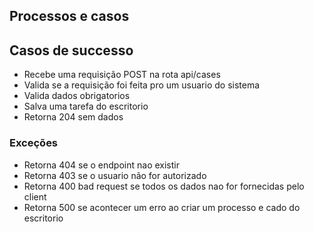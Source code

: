 ## Processos e casos 

## Casos de successo

- Recebe uma requisição POST na rota api/cases
- Valida se a requisição foi feita pro um usuario do sistema
- Valida dados obrigatorios
- Salva uma tarefa do escritorio
- Retorna 204 sem dados

### Exceções

- Retorna 404 se o endpoint nao existir
- Retorna 403 se o usuario não for autorizado
- Retorna 400 bad request se todos os dados nao for fornecidas pelo client
- Retorna 500 se acontecer um erro ao criar um processo e cado do escritorio
